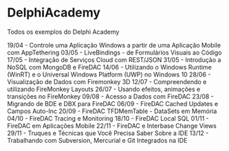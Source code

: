 # DelphiAcademy
Todos os exemplos do Delphi Academy

19/04 - Controle uma Aplicação Windows a partir de uma Aplicação Mobile com AppTethering
03/05 - LiveBindings - de Formulários Visuais ao Código
17/05 - Integração de Serviços Cloud com REST/JSON
31/05 - Introdução a NoSQL com MongoDB e FireDAC
14/06 - Utilizando o Windows Runtime (WinRT) e o Universal Windows Platform (UWP) no Windows 10
28/06 - Visualização de Dados com Firemonkey 3D
12/07 - Compreendendo e utilizando FireMonkey Layouts
26/07 - Usando efeitos, animações e transições no FireMonkey
09/08 - Acesso a Dados com FireDAC
23/08 - Migrando de BDE e DBX para FireDAC
06/09 - FireDAC Cached Updates e Campos Auto-Inc
20/09 - FireDAC TFDMemTable - DataSets em Memória
04/10 - FireDAC Tracing e Monitoring
18/10 - FireDAC Local SQL
01/11 - FireDAC em Aplicações Mobile
22/11 - FireDAC e Interbase Change Views
29/11 - Truques e Técnicas que Você Precisa Saber Sobre a IDE
13/12 - Trabalhando com Subversion, Mercurial e Git Integrados na IDE
